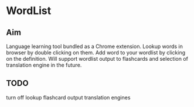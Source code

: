 # WordList
## Aim
Language learning tool bundled as a Chrome extension. Lookup words in browser by double clicking on them. Add word to your wordlist by clicking on the definition. Will support wordlist output to flashcards and selection of translation engine in the future.
## TODO
turn off lookup
flashcard output
translation engines
